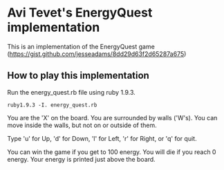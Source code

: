Avi Tevet's EnergyQuest implementation
========================================

This is an implementation of the EnergyQuest game (https://gist.github.com/jesseadams/8dd29d63f2d65287a675)

How to play this implementation
--------------------------------
Run the energy_quest.rb file using ruby 1.9.3.

    ruby1.9.3 -I. energy_quest.rb

You are the 'X' on the board.  You are surrounded by walls ('W's).  You can move inside the walls, but not on or outside of them.

Type 'u' for Up, 'd' for Down, 'l' for Left, 'r' for Right, or 'q' for quit.  

You can win the game if you get to 100 energy.  You will die if you reach 0 energy.  Your energy is printed just above the board.  


